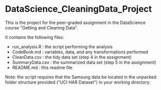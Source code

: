 # DataScience_CleaningData_Project
This is the project for the peer-graded assignment in the DataScience course "Getting and Cleaning Data".

It contains the following files:

- run_analysis.R    : the script performing the analysis
- CodeBook.md       : variables, data, and any transformations performed
- CleanData.csv     : the tidy data set (step 4 in the assignment)
- SummaryData.csv   : the summarized data set (step 5 in the assignment)
- README.md         : this readme file

Note: the script requires that the Samsung data be located in the unpacked folder
structure provided ("UCI HAR Dataset") in your working directory.